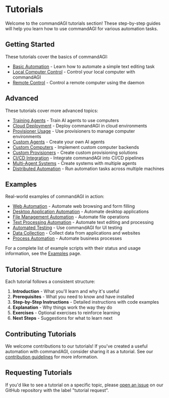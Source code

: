 # Tutorials

Welcome to the commandAGI tutorials section! These step-by-step guides will help you learn how to use commandAGI for various automation tasks.

## Getting Started

These tutorials cover the basics of commandAGI:

- [Basic Automation](getting-started/basic-automation.md) - Learn how to automate a simple text editing task
- [Local Computer Control](getting-started/local-computer-control.md) - Control your local computer with commandAGI
- [Remote Control](getting-started/remote-control.md) - Control a remote computer using the daemon

## Advanced

These tutorials cover more advanced topics:

- [Training Agents](advanced/training-agents.md) - Train AI agents to use computers
- [Cloud Deployment](advanced/cloud-deployment.md) - Deploy commandAGI in cloud environments
- [Provisioner Usage](advanced/provisioner-usage.md) - Use provisioners to manage computer environments
- [Custom Agents](advanced/custom-agents.md) - Create your own AI agents
- [Custom Computers](advanced/custom-computers.md) - Implement custom computer backends
- [Custom Provisioners](advanced/custom-provisioners.md) - Create custom provisioning solutions
- [CI/CD Integration](advanced/ci-cd-integration.md) - Integrate commandAGI into CI/CD pipelines
- [Multi-Agent Systems](advanced/multi-agent-systems.md) - Create systems with multiple agents
- [Distributed Automation](advanced/distributed-automation.md) - Run automation tasks across multiple machines

## Examples

Real-world examples of commandAGI in action:

- [Web Automation](examples/web-automation.md) - Automate web browsing and form filling
- [Desktop Application Automation](examples/desktop-automation.md) - Automate desktop applications
- [File Management Automation](examples/file-automation.md) - Automate file operations
- [Text Processing Automation](examples/text-automation.md) - Automate text editing and processing
- [Automated Testing](examples/automated-testing.md) - Use commandAGI for UI testing
- [Data Collection](examples/data-collection.md) - Collect data from applications and websites
- [Process Automation](examples/process-automation.md) - Automate business processes

For a complete list of example scripts with their status and usage information, see the [Examples](../examples.md) page.

## Tutorial Structure

Each tutorial follows a consistent structure:

1. **Introduction** - What you'll learn and why it's useful
1. **Prerequisites** - What you need to know and have installed
1. **Step-by-Step Instructions** - Detailed instructions with code examples
1. **Explanation** - Why things work the way they do
1. **Exercises** - Optional exercises to reinforce learning
1. **Next Steps** - Suggestions for what to learn next

## Contributing Tutorials

We welcome contributions to our tutorials! If you've created a useful automation with commandAGI, consider sharing it as a tutorial. See our [contribution guidelines](../developers/contributing.md) for more information.

## Requesting Tutorials

If you'd like to see a tutorial on a specific topic, please [open an issue](https://github.com/commandAGI/commandAGI/issues/new) on our GitHub repository with the label "tutorial request".
